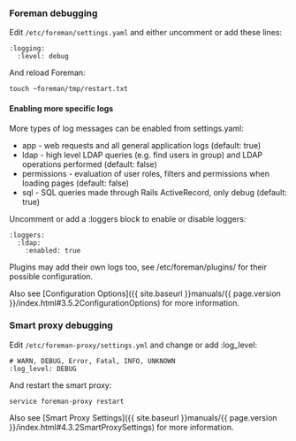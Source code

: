 
### Foreman debugging

Edit `/etc/foreman/settings.yaml` and either uncomment or add these lines:

    :logging:
      :level: debug

And reload Foreman:

    touch ~foreman/tmp/restart.txt

#### Enabling more specific logs

More types of log messages can be enabled from settings.yaml:

* app - web requests and all general application logs (default: true)
* ldap - high level LDAP queries (e.g. find users in group) and LDAP operations performed (default: false)
* permissions - evaluation of user roles, filters and permissions when loading pages (default: false)
* sql - SQL queries made through Rails ActiveRecord, only debug (default: true)

Uncomment or add a :loggers block to enable or disable loggers:

    :loggers:
      :ldap:
        :enabled: true

Plugins may add their own logs too, see /etc/foreman/plugins/ for their possible configuration.

Also see [Configuration Options]({{ site.baseurl }}manuals/{{ page.version }}/index.html#3.5.2ConfigurationOptions) for more information.

### Smart proxy debugging

Edit `/etc/foreman-proxy/settings.yml` and change or add :log_level:

    # WARN, DEBUG, Error, Fatal, INFO, UNKNOWN
    :log_level: DEBUG

And restart the smart proxy:

    service foreman-proxy restart

Also see [Smart Proxy Settings]({{ site.baseurl }}manuals/{{ page.version }}/index.html#4.3.2SmartProxySettings) for more information.
